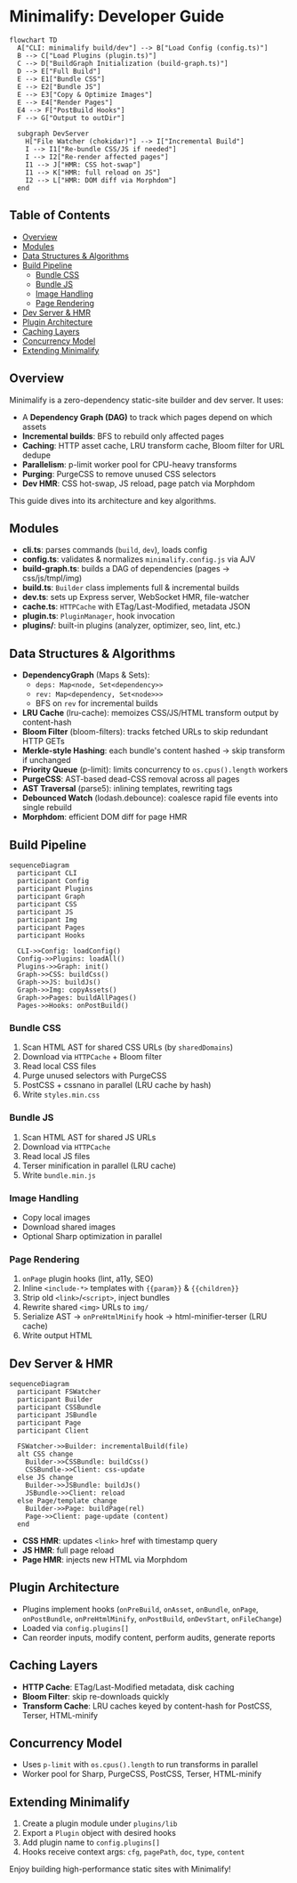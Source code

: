 # Minimalify: Developer Guide

```mermaid
flowchart TD
  A["CLI: minimalify build/dev"] --> B["Load Config (config.ts)"]
  B --> C["Load Plugins (plugin.ts)"]
  C --> D["BuildGraph Initialization (build-graph.ts)"]
  D --> E["Full Build"]
  E --> E1["Bundle CSS"]
  E --> E2["Bundle JS"]
  E --> E3["Copy & Optimize Images"]
  E --> E4["Render Pages"]
  E4 --> F["PostBuild Hooks"]
  F --> G["Output to outDir"]

  subgraph DevServer
    H["File Watcher (chokidar)"] --> I["Incremental Build"]
    I --> I1["Re-bundle CSS/JS if needed"]
    I --> I2["Re-render affected pages"]
    I1 --> J["HMR: CSS hot-swap"]
    I1 --> K["HMR: full reload on JS"]
    I2 --> L["HMR: DOM diff via Morphdom"]
  end

```

## Table of Contents

- [Overview](#overview)
- [Modules](#modules)
- [Data Structures & Algorithms](#data-structures--algorithms)
- [Build Pipeline](#build-pipeline)
  - [Bundle CSS](#bundle-css)
  - [Bundle JS](#bundle-js)
  - [Image Handling](#image-handling)
  - [Page Rendering](#page-rendering)
- [Dev Server & HMR](#dev-server--hmr)
- [Plugin Architecture](#plugin-architecture)
- [Caching Layers](#caching-layers)
- [Concurrency Model](#concurrency-model)
- [Extending Minimalify](#extending-minimalify)

## Overview

Minimalify is a zero-dependency static-site builder and dev server. It uses:

- A **Dependency Graph (DAG)** to track which pages depend on which assets
- **Incremental builds**: BFS to rebuild only affected pages
- **Caching**: HTTP asset cache, LRU transform cache, Bloom filter for URL dedupe
- **Parallelism**: p-limit worker pool for CPU-heavy transforms
- **Purging**: PurgeCSS to remove unused CSS selectors
- **Dev HMR**: CSS hot-swap, JS reload, page patch via Morphdom

This guide dives into its architecture and key algorithms.

## Modules

- **cli.ts**: parses commands (`build`, `dev`), loads config
- **config.ts**: validates & normalizes `minimalify.config.js` via AJV
- **build-graph.ts**: builds a DAG of dependencies (pages → css/js/tmpl/img)
- **build.ts**: `Builder` class implements full & incremental builds
- **dev.ts**: sets up Express server, WebSocket HMR, file-watcher
- **cache.ts**: `HTTPCache` with ETag/Last-Modified, metadata JSON
- **plugin.ts**: `PluginManager`, hook invocation
- **plugins/**: built-in plugins (analyzer, optimizer, seo, lint, etc.)

## Data Structures & Algorithms

- **DependencyGraph** (Maps & Sets):
  - `deps: Map<node, Set<dependency>>`
  - `rev: Map<dependency, Set<node>>>`
  - BFS on `rev` for incremental builds
- **LRU Cache** (lru-cache): memoizes CSS/JS/HTML transform output by content-hash
- **Bloom Filter** (bloom-filters): tracks fetched URLs to skip redundant HTTP GETs
- **Merkle-style Hashing**: each bundle's content hashed → skip transform if unchanged
- **Priority Queue** (p-limit): limits concurrency to `os.cpus().length` workers
- **PurgeCSS**: AST-based dead-CSS removal across all pages
- **AST Traversal** (parse5): inlining templates, rewriting tags
- **Debounced Watch** (lodash.debounce): coalesce rapid file events into single rebuild
- **Morphdom**: efficient DOM diff for page HMR

## Build Pipeline

```mermaid
sequenceDiagram
  participant CLI
  participant Config
  participant Plugins
  participant Graph
  participant CSS
  participant JS
  participant Img
  participant Pages
  participant Hooks

  CLI->>Config: loadConfig()
  Config->>Plugins: loadAll()
  Plugins->>Graph: init()
  Graph->>CSS: buildCss()
  Graph->>JS: buildJs()
  Graph->>Img: copyAssets()
  Graph->>Pages: buildAllPages()
  Pages->>Hooks: onPostBuild()
```  

### Bundle CSS

1. Scan HTML AST for shared CSS URLs (by `sharedDomains`)
2. Download via `HTTPCache` + Bloom filter
3. Read local CSS files
4. Purge unused selectors with PurgeCSS
5. PostCSS + cssnano in parallel (LRU cache by hash)
6. Write `styles.min.css`

### Bundle JS

1. Scan HTML AST for shared JS URLs
2. Download via `HTTPCache`
3. Read local JS files
4. Terser minification in parallel (LRU cache)
5. Write `bundle.min.js`

### Image Handling

- Copy local images
- Download shared images
- Optional Sharp optimization in parallel

### Page Rendering

1. `onPage` plugin hooks (lint, a11y, SEO)
2. Inline `<include-*>` templates with `{{param}}` & `{{children}}`
3. Strip old `<link>`/`<script>`, inject bundles
4. Rewrite shared `<img>` URLs to `img/`
5. Serialize AST → `onPreHtmlMinify` hook → html-minifier-terser (LRU cache)
6. Write output HTML

## Dev Server & HMR

```mermaid
sequenceDiagram
  participant FSWatcher
  participant Builder
  participant CSSBundle
  participant JSBundle
  participant Page
  participant Client

  FSWatcher->>Builder: incrementalBuild(file)
  alt CSS change
    Builder->>CSSBundle: buildCss()
    CSSBundle->>Client: css-update
  else JS change
    Builder->>JSBundle: buildJs()
    JSBundle->>Client: reload
  else Page/template change
    Builder->>Page: buildPage(rel)
    Page->>Client: page-update (content)
  end
```  

- **CSS HMR**: updates `<link>` href with timestamp query
- **JS HMR**: full page reload
- **Page HMR**: injects new HTML via Morphdom

## Plugin Architecture

- Plugins implement hooks (`onPreBuild`, `onAsset`, `onBundle`, `onPage`, `onPostBundle`, `onPreHtmlMinify`, `onPostBuild`, `onDevStart`, `onFileChange`)
- Loaded via `config.plugins[]`
- Can reorder inputs, modify content, perform audits, generate reports

## Caching Layers

- **HTTP Cache**: ETag/Last-Modified metadata, disk caching
- **Bloom Filter**: skip re-downloads quickly
- **Transform Cache**: LRU caches keyed by content-hash for PostCSS, Terser, HTML-minify

## Concurrency Model

- Uses `p-limit` with `os.cpus().length` to run transforms in parallel
- Worker pool for Sharp, PurgeCSS, PostCSS, Terser, HTML-minify

## Extending Minimalify

1. Create a plugin module under `plugins/lib`
2. Export a `Plugin` object with desired hooks
3. Add plugin name to `config.plugins[]`
4. Hooks receive context args: `cfg`, `pagePath`, `doc`, `type`, `content`

Enjoy building high-performance static sites with Minimalify!